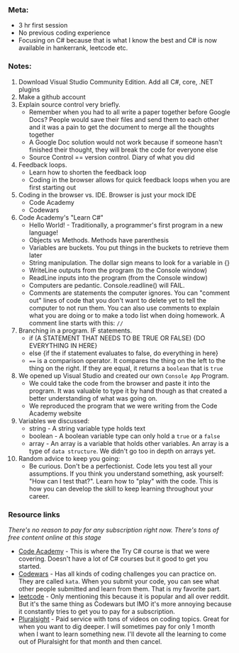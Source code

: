 ### Meta: 
* 3 hr first session 
* No previous coding experience
* Focusing on C# because that is what I know the best and C# is now available in hankerrank, leetcode etc.

### Notes:
1. Download Visual Studio Community Edition. Add all C#, core, .NET plugins
2. Make a github account
3. Explain source control very briefly. 
    * Remember when you had to all write a paper together before Google Docs?  People would save their files and send them to each other and it was a pain to get the document to merge all the thoughts together
    * A Google Doc solution would not work because if someone hasn't  finished their thought, they will break the code for everyone else
    * Source Control == version control. Diary of what you did
4. Feedback loops. 
    * Learn how to shorten the feedback loop
    * Coding in the browser allows for quick feedback loops when you are first starting out
5. Coding in the browser vs. IDE. Browser is just your mock IDE
    * Code Academy
    * Codewars
6. Code Academy's "Learn C#"
    * Hello World! - Traditionally, a programmer's first program in a new language!
    * Objects vs Methods. Methods have parenthesis
    * Variables are buckets. You put things in the buckets to retrieve them later
    * String manipulation. The dollar sign means to look for a variable in {}
    * WriteLine outputs from the program (to the Console window)
    * ReadLine inputs into the program (from the Console window)
    * Computers are pedantic. Console.readline() will FAIL.
    * Comments are statements the computer ignores. You can "comment out" lines of code that you don't want to delete yet to tell the computer to not run them. You can also use comments to explain what you are doing or to make a todo list when doing homework. A comment line starts with this: `//`
7. Branching in a program. IF statements.
    * if (A STATEMENT THAT NEEDS TO BE TRUE OR FALSE) {DO EVERYTHING IN HERE}
    * else 
    {if the if statement evaluates to false, do everything in here}
    * `==` is a comparison operator. It compares the thing on the left to the thing on the right. If they are equal, it returns a `boolean` that is `true`
8. We opened up Visual Studio and created our own `Console App` Program. 
    * We could take the code from the browser and paste it into the program. It was valuable to type it by hand though as that created a better understanding of what was going on. 
    * We reproduced the program that we were writing from the Code Academy website
9. Variables we discussed:
    * string - A string variable type holds text
    * boolean - A boolean variable type can only hold a `true` or a `false`
    * array - An array is a variable that holds other variables. An array is a type of `data structure`. We didn't go too in depth on arrays yet.
10. Random advice to keep you going: 
    * Be curious. Don't be a perfectionist. Code lets you test all your assumptions. If you think you understand something, ask yourself: "How can I test that?". Learn how to "play" with the code. This is how you can develop the skill to keep learning throughout your career. 

### Resource links
_There's no reason to pay for any subscription right now. There's tons of free content online at this stage_
* [Code Academy](https://www.codecademy.com/) - This is where the Try C# course is that we were covering. Doesn't have a lot of C# courses but it good to get you started.
* [Codewars](https://www.codewars.com/) - Has all kinds of coding challenges you can practice on. They are called `kata`. When you submit your code, you can see what other people submitted and learn from them. That is my favorite part. 
* [leetcode](https://leetcode.com/) - Only mentioning this because it is popular and all over reddit. But it's the same thing as Codewars but IMO it's more annoying because it constantly tries to get you to pay for a subscription.
* [Pluralsight](https://www.pluralsight.com/) - Paid service with tons of videos on coding topics. Great for when you want to dig deeper. I will sometimes pay for only 1 month when I want to learn something new. I'll devote all the learning to come out of Pluralsight for that month and then cancel.